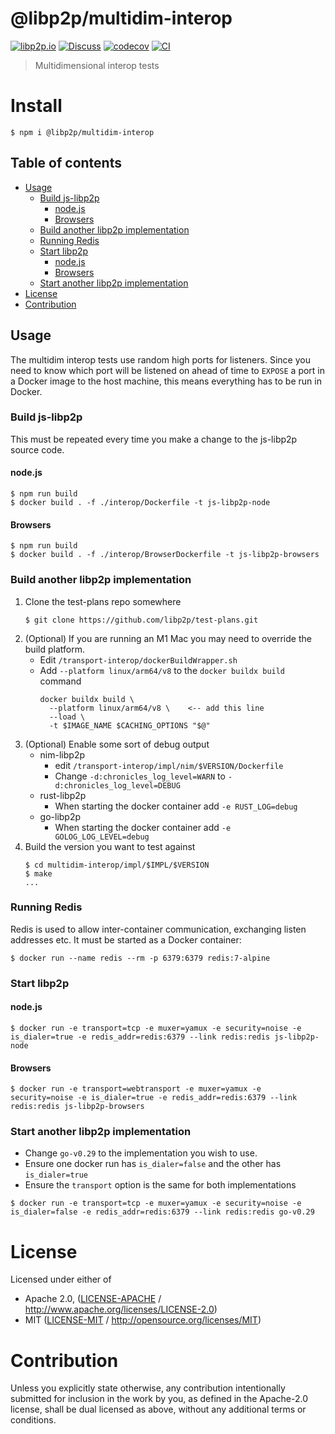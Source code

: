 # @libp2p/multidim-interop <!-- omit in toc -->

[![libp2p.io](https://img.shields.io/badge/project-libp2p-yellow.svg?style=flat-square)](http://libp2p.io/)
[![Discuss](https://img.shields.io/discourse/https/discuss.libp2p.io/posts.svg?style=flat-square)](https://discuss.libp2p.io)
[![codecov](https://img.shields.io/codecov/c/github/libp2p/js-libp2p.svg?style=flat-square)](https://codecov.io/gh/libp2p/js-libp2p)
[![CI](https://img.shields.io/github/actions/workflow/status/libp2p/js-libp2p/main.yml?branch=main\&style=flat-square)](https://github.com/libp2p/js-libp2p/actions/workflows/main.yml?query=branch%3Amain)

> Multidimensional interop tests

# Install <!-- omit in toc -->

```console
$ npm i @libp2p/multidim-interop
```

## Table of contents <!-- omit in toc -->

- [Usage](#usage)
  - [Build js-libp2p](#build-js-libp2p)
    - [node.js](#nodejs)
    - [Browsers](#browsers)
  - [Build another libp2p implementation](#build-another-libp2p-implementation)
  - [Running Redis](#running-redis)
  - [Start libp2p](#start-libp2p)
    - [node.js](#nodejs-1)
    - [Browsers](#browsers-1)
  - [Start another libp2p implementation](#start-another-libp2p-implementation)
- [License](#license)
- [Contribution](#contribution)

## Usage

The multidim interop tests use random high ports for listeners. Since you need to know which port will be listened on ahead of time to `EXPOSE` a port in a Docker image to the host machine, this means everything has to be run in Docker.

### Build js-libp2p

This must be repeated every time you make a change to the js-libp2p source code.

#### node.js

```console
$ npm run build
$ docker build . -f ./interop/Dockerfile -t js-libp2p-node
```

#### Browsers

```console
$ npm run build
$ docker build . -f ./interop/BrowserDockerfile -t js-libp2p-browsers
```

### Build another libp2p implementation

1. Clone the test-plans repo somewhere
   ```console
   $ git clone https://github.com/libp2p/test-plans.git
   ```
2. (Optional) If you are running an M1 Mac you may need to override the build platform.
   - Edit `/transport-interop/dockerBuildWrapper.sh`
   - Add `--platform linux/arm64/v8` to the `docker buildx build` command
     ```
     docker buildx build \
       --platform linux/arm64/v8 \    <-- add this line
       --load \
       -t $IMAGE_NAME $CACHING_OPTIONS "$@"
     ```
3. (Optional) Enable some sort of debug output
   - nim-libp2p
     - edit `/transport-interop/impl/nim/$VERSION/Dockerfile`
     - Change `-d:chronicles_log_level=WARN` to `-d:chronicles_log_level=DEBUG`
   - rust-libp2p
     - When starting the docker container add `-e RUST_LOG=debug`
   - go-libp2p
     - When starting the docker container add `-e GOLOG_LOG_LEVEL=debug`
4. Build the version you want to test against
   ```console
   $ cd multidim-interop/impl/$IMPL/$VERSION
   $ make
   ...
   ```

### Running Redis

Redis is used to allow inter-container communication, exchanging listen addresses etc. It must be started as a Docker container:

```console
$ docker run --name redis --rm -p 6379:6379 redis:7-alpine
```

### Start libp2p

#### node.js

```console
$ docker run -e transport=tcp -e muxer=yamux -e security=noise -e is_dialer=true -e redis_addr=redis:6379 --link redis:redis js-libp2p-node
```

#### Browsers

```console
$ docker run -e transport=webtransport -e muxer=yamux -e security=noise -e is_dialer=true -e redis_addr=redis:6379 --link redis:redis js-libp2p-browsers
```

### Start another libp2p implementation

- Change `go-v0.29` to the implementation you wish to use.
- Ensure one docker run has `is_dialer=false` and the other has `is_dialer=true`
- Ensure the `transport` option is the same for both implementations

```console
$ docker run -e transport=tcp -e muxer=yamux -e security=noise -e is_dialer=false -e redis_addr=redis:6379 --link redis:redis go-v0.29
```

# License

Licensed under either of

- Apache 2.0, ([LICENSE-APACHE](LICENSE-APACHE) / <http://www.apache.org/licenses/LICENSE-2.0>)
- MIT ([LICENSE-MIT](LICENSE-MIT) / <http://opensource.org/licenses/MIT>)

# Contribution

Unless you explicitly state otherwise, any contribution intentionally submitted for inclusion in the work by you, as defined in the Apache-2.0 license, shall be dual licensed as above, without any additional terms or conditions.
